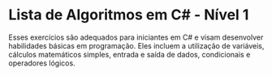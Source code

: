 # Lista de Algoritmos em C# - Nível 1
Esses exercícios são adequados para iniciantes em C# e visam desenvolver habilidades básicas em programação. Eles incluem a utilização de variáveis, cálculos matemáticos simples, entrada e saída de dados, condicionais e operadores lógicos.
